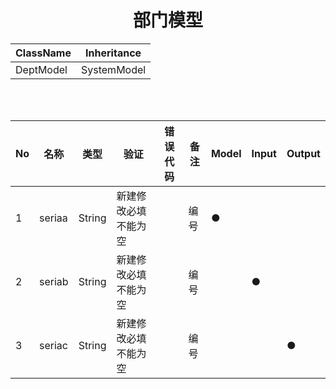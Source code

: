 # <center>部门模型<center/>

| ClassName | Inheritance |
| --------- | ----------- |
| DeptModel | SystemModel |

<br/>
<br/>

| No  | 名称   | 类型   | 验证                 | 错误代码  | 备注 | Model | Input | Output |
| --- | ------ | ------ | ------------------- | -------  | ---- | ----- | ----- | ------ |
| 1   | seriaa | String | 新建修改必填不能为空  |          | 编号 |    ●  |       |        |
| 2   | seriab | String | 新建修改必填不能为空  |          | 编号 |       |    ●  |        |
| 3   | seriac | String | 新建修改必填不能为空  |          | 编号 |       |       |     ●  |